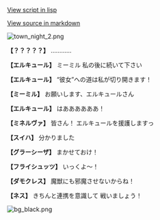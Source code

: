 [View script in lisp](../scripts/202103251.txt)

[View source in markdown](202103251.md)

![town_night_2.png](../images/backgrounds/town_night_2.png)

**【？？？？？】**
…………

**【エルキュール】**
ミーミル
私の後に続いて下さい

**【エルキュール】**
“彼女”への道は私が切り開きます！

**【ミーミル】**
お願いします、エルキュールさん

**【エルキュール】**
はああああああ！

**【ミネルヴァ】**
皆さん！
エルキュールを援護しますっ

**【スイハ】**
分かりました

**【グラーシーザ】**
まかせておけ！

**【フライシュッツ】**
いっくよ～！

**【ダモクレス】**
魔獣にも邪魔させないからね！

**【ネス】**
きちんと連携を意識して
戦いましょう！

![bg_black.png](../images/backgrounds/bg_black.png)
